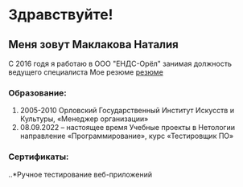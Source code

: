 # Здравствуйте!

## Меня зовут Маклакова Наталия
С 2016 годя я работаю в ООО "ЕНДС-Орёл" занимая должность ведущего специалиста
Мое резюме [резюме](https://docs.google.com/document/d/1w5fF9UpgNtvHqNSGoC7carrh5eqTgFNtwjvWI3wVrlk/edit?usp=sharing)

### Образование:
 1. 2005-2010 Орловский Государственный Институт Искусств и Культуры, «Менеджер организации» 
 2. 08.09.2022 – настоящее время
    Учебные проекты в Нетологии направление «Программирование», курс «Тестировщик ПО»

### Сертификаты:
 ..*Ручное тестирование веб-приложений